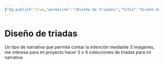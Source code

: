 ```yaml
---
{"dg-publish":true,"permalink":"/Diseño de triadas/","title":"Diseño de triadas","tags":["Idea,"],"noteIcon":"","created":"2023-04-24T16:39:50.108-05:00","updated":"2023-04-24T16:40:41.044-05:00"}
---
```



# Diseño de triadas

Un tipo de narrativa que permite contar la intención mediante 3 imágenes, me interesa para mi proyecto hacer 3 o 4 colecciones de triadas para mi narrativa